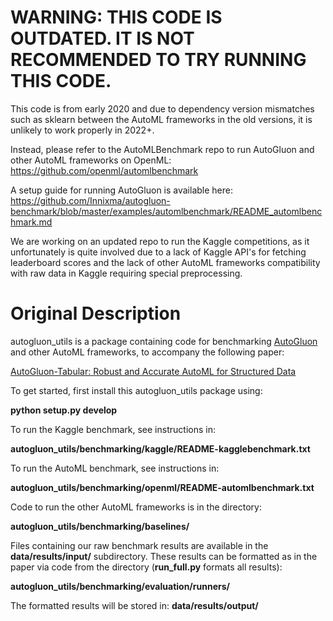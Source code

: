# WARNING: THIS CODE IS OUTDATED. IT IS NOT RECOMMENDED TO TRY RUNNING THIS CODE.

This code is from early 2020 and due to dependency version mismatches such as sklearn between the AutoML frameworks in the old versions, it is unlikely to work properly in 2022+.

Instead, please refer to the AutoMLBenchmark repo to run AutoGluon and other AutoML frameworks on OpenML: https://github.com/openml/automlbenchmark

A setup guide for running AutoGluon is available here: https://github.com/Innixma/autogluon-benchmark/blob/master/examples/automlbenchmark/README_automlbenchmark.md

We are working on an updated repo to run the Kaggle competitions, as it unfortunately is quite involved due to a lack of Kaggle API's for fetching leaderboard scores and the lack of other AutoML frameworks compatibility with raw data in Kaggle requiring special preprocessing.

# Original Description

autogluon_utils is a package containing code for benchmarking [AutoGluon](https://autogluon.mxnet.io/) and other AutoML frameworks, to accompany the following paper:

[AutoGluon-Tabular: Robust and Accurate AutoML for Structured Data](https://arxiv.org/abs/2003.06505)



To get started, first install this autogluon_utils package using:

**python setup.py develop**


To run the Kaggle benchmark, see instructions in:

**autogluon_utils/benchmarking/kaggle/README-kagglebenchmark.txt**


To run the AutoML benchmark, see instructions in:

**autogluon_utils/benchmarking/openml/README-automlbenchmark.txt**


Code to run the other AutoML frameworks is in the directory:

**autogluon_utils/benchmarking/baselines/**


Files containing our raw benchmark results are available in the **data/results/input/** subdirectory. These results can be formatted as in the paper via code from the directory (**run_full.py** formats all results):

**autogluon_utils/benchmarking/evaluation/runners/**

The formatted results will be stored in: **data/results/output/**


